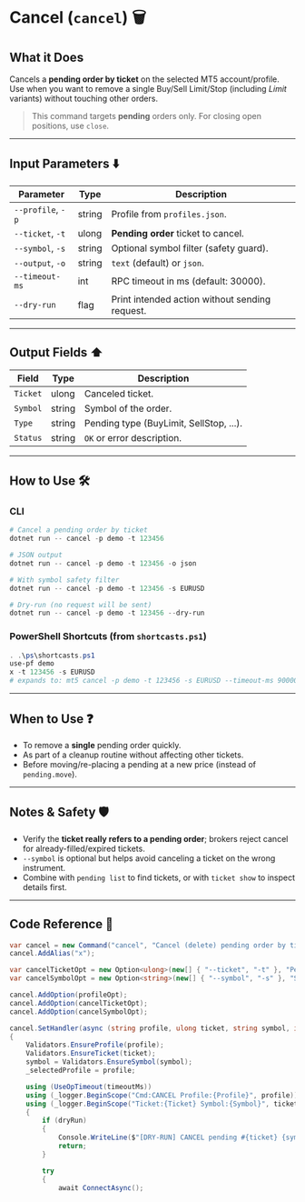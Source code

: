 # Cancel (`cancel`) 🗑️

## What it Does

Cancels a **pending order by ticket** on the selected MT5 account/profile.
Use when you want to remove a single Buy/Sell Limit/Stop (including *Limit* variants) without touching other orders.

> This command targets **pending** orders only. For closing open positions, use `close`.

---

## Input Parameters ⬇️

| Parameter         | Type   | Description                                    |
| ----------------- | ------ |---------------------------------------------- |
| `--profile`, `-p` | string | Profile from `profiles.json`.                  |
| `--ticket`, `-t`  | ulong  | **Pending order** ticket to cancel.            |
| `--symbol`, `-s`  | string | Optional symbol filter (safety guard).         |
| `--output`, `-o`  | string | `text` (default) or `json`.                    |
| `--timeout-ms`    | int    | RPC timeout in ms (default: 30000).            |
| `--dry-run`       | flag   | Print intended action without sending request. |

---

## Output Fields ⬆️

| Field    | Type   | Description                             |
| -------- | ------ | --------------------------------------- |
| `Ticket` | ulong  | Canceled ticket.                        |
| `Symbol` | string | Symbol of the order.                    |
| `Type`   | string | Pending type (BuyLimit, SellStop, ...). |
| `Status` | string | `OK` or error description.              |

---

## How to Use 🛠️

### CLI

```powershell
# Cancel a pending order by ticket
dotnet run -- cancel -p demo -t 123456

# JSON output
dotnet run -- cancel -p demo -t 123456 -o json

# With symbol safety filter
dotnet run -- cancel -p demo -t 123456 -s EURUSD

# Dry-run (no request will be sent)
dotnet run -- cancel -p demo -t 123456 --dry-run
```

### PowerShell Shortcuts (from `shortcasts.ps1`)

```powershell
. .\ps\shortcasts.ps1
use-pf demo
x -t 123456 -s EURUSD
# expands to: mt5 cancel -p demo -t 123456 -s EURUSD --timeout-ms 90000
```

---

## When to Use ❓

* To remove a **single** pending order quickly.
* As part of a cleanup routine without affecting other tickets.
* Before moving/re-placing a pending at a new price (instead of `pending.move`).

---

## Notes & Safety 🛡️

* Verify the **ticket really refers to a pending order**; brokers reject cancel for already-filled/expired tickets.
* `--symbol` is optional but helps avoid canceling a ticket on the wrong instrument.
* Combine with `pending list` to find tickets, or with `ticket show` to inspect details first.

---

## Code Reference 🧩

```csharp
var cancel = new Command("cancel", "Cancel (delete) pending order by ticket");
cancel.AddAlias("x");

var cancelTicketOpt = new Option<ulong>(new[] { "--ticket", "-t" }, "Pending order ticket") { IsRequired = true };
var cancelSymbolOpt = new Option<string>(new[] { "--symbol", "-s" }, "Symbol (e.g., EURUSD)") { IsRequired = true };

cancel.AddOption(profileOpt);
cancel.AddOption(cancelTicketOpt);
cancel.AddOption(cancelSymbolOpt);

cancel.SetHandler(async (string profile, ulong ticket, string symbol, int timeoutMs, bool dryRun) =>
{
    Validators.EnsureProfile(profile);
    Validators.EnsureTicket(ticket);
    symbol = Validators.EnsureSymbol(symbol);
    _selectedProfile = profile;

    using (UseOpTimeout(timeoutMs))
    using (_logger.BeginScope("Cmd:CANCEL Profile:{Profile}", profile))
    using (_logger.BeginScope("Ticket:{Ticket} Symbol:{Symbol}", ticket, symbol))
    {
        if (dryRun)
        {
            Console.WriteLine($"[DRY-RUN] CANCEL pending #{ticket} {symbol}");
            return;
        }

        try
        {
            await ConnectAsync();
```
